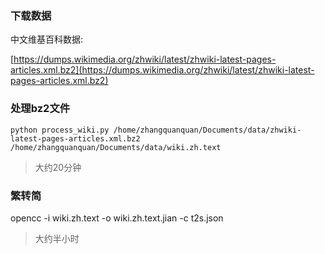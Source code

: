 ### 下载数据
中文维基百科数据:

[https://dumps.wikimedia.org/zhwiki/latest/zhwiki-latest-pages-articles.xml.bz2](https://dumps.wikimedia.org/zhwiki/latest/zhwiki-latest-pages-articles.xml.bz2)
### 处理bz2文件
```
python process_wiki.py /home/zhangquanquan/Documents/data/zhwiki-latest-pages-articles.xml.bz2 /home/zhangquanquan/Documents/data/wiki.zh.text
```
> 大约20分钟

### 繁转简
opencc -i wiki.zh.text -o wiki.zh.text.jian -c t2s.json

> 大约半小时